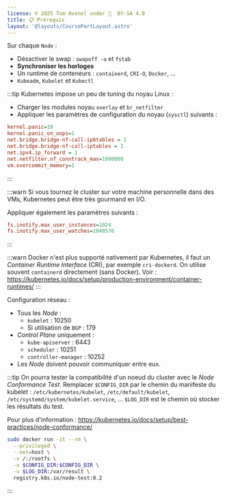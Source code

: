 ```yaml
---
license: © 2025 Tom Avenel under 󰵫  BY-SA 4.0
title: 📋 Prérequis
layout: '@layouts/CoursePartLayout.astro'
---
```


Sur chaque `Node` :

- Désactiver le swap : `swapoff -a` et `fstab`
- **Synchroniser les horloges**
- Un runtime de conteneurs : `containerd`, `CRI-O`, `Docker`, …
- `Kubeadm`, `Kubelet` et `Kubectl`

:::tip
Kubernetes impose un peu de tuning du noyau Linux : 

- Charger les modules noyau `overlay` et `br_netfilter`
- Appliquer les paramètres de configuration du noyau (`sysctl`) suivants :

```ini
kernel.panic=10
kernel.panic_on_oops=1
net.bridge.bridge-nf-call-ip6tables = 1
net.bridge.bridge-nf-call-iptables = 1
net.ipv4.ip_forward = 1
net.netfilter.nf_conntrack_max=1000000
vm.overcommit_memory=1
```
:::

:::warn
Si vous tournez le cluster sur votre machine personnelle dans des VMs, Kubernetes peut être très gourmand en I/O. 

Appliquer également les paramètres suivants :

```ini
fs.inotify.max_user_instances=1024
fs.inotify.max_user_watches=1048576
```
:::

:::warn
Docker n'est plus supporté nativement par Kubernetes, il faut un _Container Runtime Interface_ (CRI), par exemple `cri-dockerd`. On utilise souvent `containerd` directement (sans Docker). Voir : <https://kubernetes.io/docs/setup/production-environment/container-runtimes/>
:::

Configuration réseau :

- Tous les _Node_ :
  - `kubelet` : 10250
  - Si utilisation de `BGP` : 179
- _Control Plane_ uniquement : 
  - `kube-apiserver` : 6443
  - `scheduler` : 10251
  - `controller-manager` : 10252
- Les _Node_ doivent pouvoir communiquer entre eux.

:::tip
On pourra tester la compatibilité d'un noeud du cluster avec le _Node Conformance Test_. Remplacer `$CONFIG_DIR` par le chemin du manifeste du kubelet :  `/etc/kubernetes/kubelet`,  `/etc/default/kubelet`,  `/etc/systemd/system/kubelet.service`, … `$LOG_DIR` est le chemin où stocker les résultats du test.

Pour plus d'information : <https://kubernetes.io/docs/setup/best-practices/node-conformance/>

```sh
sudo docker run -it --rm \
  --privileged \
  --net=host \
  -v /:/rootfs \
  -v $CONFIG_DIR:$CONFIG_DIR \
  -v $LOG_DIR:/var/result \
  registry.k8s.io/node-test:0.2
```
:::


